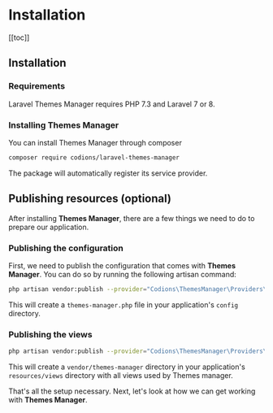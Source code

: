 # Installation

[[toc]]

## Installation

### Requirements
Laravel Themes Manager requires PHP 7.3 and Laravel 7 or 8.

### Installing Themes Manager
You can install Themes Manager through composer
```bash
composer require codions/laravel-themes-manager
```

The package will automatically register its service provider.

## Publishing resources (optional)

After installing **Themes Manager**, there are a few things we need to do to prepare our application.

### Publishing the configuration
First, we need to publish the configuration that comes with **Themes Manager**. You can do so by running the following artisan command:

```bash
php artisan vendor:publish --provider="Codions\ThemesManager\Providers\PackageServiceProvider" --tag=config
```

This will create a `themes-manager.php` file in your application's `config` directory.

### Publishing the views

```bash
php artisan vendor:publish --provider="Codions\ThemesManager\Providers\PackageServiceProvider" --tag=views
```

This will create a `vendor/themes-manager` directory in your application's `resources/views` directory with all views used by Themes manager.

That's all the setup necessary. Next, let's look at how we can get working with <strong>Themes Manager</strong>.

